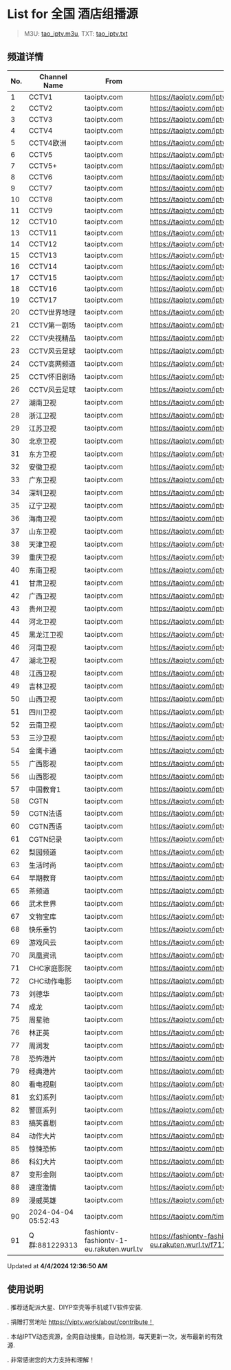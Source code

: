 # List for **全国 酒店组播源**

> M3U: [tao_iptv.m3u](/tao_iptv.m3u), TXT: [tao_iptv.txt](/txt/tao_iptv.txt)

## 频道详情

| No. | Channel Name | From | Source |
| --- | ------------ | ---- | ------ |
| 1 | CCTV1 | taoiptv.com | <https://taoiptv.com/iptv.php?id=100100&sign=040506> |
| 2 | CCTV2 | taoiptv.com | <https://taoiptv.com/iptv.php?id=100200&sign=040506> |
| 3 | CCTV3 | taoiptv.com | <https://taoiptv.com/iptv.php?id=100300&sign=040506> |
| 4 | CCTV4 | taoiptv.com | <https://taoiptv.com/iptv.php?id=100400&sign=040506> |
| 5 | CCTV4欧洲 | taoiptv.com | <https://taoiptv.com/iptv.php?id=100600&sign=040506> |
| 6 | CCTV5 | taoiptv.com | <https://taoiptv.com/iptv.php?id=100800&sign=040506> |
| 7 | CCTV5+ | taoiptv.com | <https://taoiptv.com/iptv.php?id=100900&sign=040506> |
| 8 | CCTV6 | taoiptv.com | <https://taoiptv.com/iptv.php?id=101000&sign=040506> |
| 9 | CCTV7 | taoiptv.com | <https://taoiptv.com/iptv.php?id=101100&sign=040506> |
| 10 | CCTV8 | taoiptv.com | <https://taoiptv.com/iptv.php?id=101200&sign=040506> |
| 11 | CCTV9 | taoiptv.com | <https://taoiptv.com/iptv.php?id=101400&sign=040506> |
| 12 | CCTV10 | taoiptv.com | <https://taoiptv.com/iptv.php?id=101500&sign=040506> |
| 13 | CCTV11 | taoiptv.com | <https://taoiptv.com/iptv.php?id=101600&sign=040506> |
| 14 | CCTV12 | taoiptv.com | <https://taoiptv.com/iptv.php?id=101700&sign=040506> |
| 15 | CCTV13 | taoiptv.com | <https://taoiptv.com/iptv.php?id=101800&sign=040506> |
| 16 | CCTV14 | taoiptv.com | <https://taoiptv.com/iptv.php?id=101900&sign=040506> |
| 17 | CCTV15 | taoiptv.com | <https://taoiptv.com/iptv.php?id=102000&sign=040506> |
| 18 | CCTV16 | taoiptv.com | <https://taoiptv.com/iptv.php?id=102100&sign=040506> |
| 19 | CCTV17 | taoiptv.com | <https://taoiptv.com/iptv.php?id=102200&sign=040506> |
| 20 | CCTV世界地理 | taoiptv.com | <https://taoiptv.com/iptv.php?id=102400&sign=040506> |
| 21 | CCTV第一剧场 | taoiptv.com | <https://taoiptv.com/iptv.php?id=102500&sign=040506> |
| 22 | CCTV央视精品 | taoiptv.com | <https://taoiptv.com/iptv.php?id=102700&sign=040506> |
| 23 | CCTV风云足球 | taoiptv.com | <https://taoiptv.com/iptv.php?id=102900&sign=040506> |
| 24 | CCTV高网频道 | taoiptv.com | <https://taoiptv.com/iptv.php?id=103000&sign=040506> |
| 25 | CCTV怀旧剧场 | taoiptv.com | <https://taoiptv.com/iptv.php?id=103100&sign=040506> |
| 26 | CCTV风云足球 | taoiptv.com | <https://taoiptv.com/iptv.php?id=103310&sign=040506> |
| 27 | 湖南卫视 | taoiptv.com | <https://taoiptv.com/iptv.php?id=200100&sign=040506> |
| 28 | 浙江卫视 | taoiptv.com | <https://taoiptv.com/iptv.php?id=200200&sign=040506> |
| 29 | 江苏卫视 | taoiptv.com | <https://taoiptv.com/iptv.php?id=200300&sign=040506> |
| 30 | 北京卫视 | taoiptv.com | <https://taoiptv.com/iptv.php?id=200400&sign=040506> |
| 31 | 东方卫视 | taoiptv.com | <https://taoiptv.com/iptv.php?id=200500&sign=040506> |
| 32 | 安徽卫视 | taoiptv.com | <https://taoiptv.com/iptv.php?id=200600&sign=040506> |
| 33 | 广东卫视 | taoiptv.com | <https://taoiptv.com/iptv.php?id=200700&sign=040506> |
| 34 | 深圳卫视 | taoiptv.com | <https://taoiptv.com/iptv.php?id=200800&sign=040506> |
| 35 | 辽宁卫视 | taoiptv.com | <https://taoiptv.com/iptv.php?id=200900&sign=040506> |
| 36 | 海南卫视 | taoiptv.com | <https://taoiptv.com/iptv.php?id=201000&sign=040506> |
| 37 | 山东卫视 | taoiptv.com | <https://taoiptv.com/iptv.php?id=201100&sign=040506> |
| 38 | 天津卫视 | taoiptv.com | <https://taoiptv.com/iptv.php?id=201200&sign=040506> |
| 39 | 重庆卫视 | taoiptv.com | <https://taoiptv.com/iptv.php?id=201300&sign=040506> |
| 40 | 东南卫视 | taoiptv.com | <https://taoiptv.com/iptv.php?id=201400&sign=040506> |
| 41 | 甘肃卫视 | taoiptv.com | <https://taoiptv.com/iptv.php?id=201500&sign=040506> |
| 42 | 广西卫视 | taoiptv.com | <https://taoiptv.com/iptv.php?id=201600&sign=040506> |
| 43 | 贵州卫视 | taoiptv.com | <https://taoiptv.com/iptv.php?id=201700&sign=040506> |
| 44 | 河北卫视 | taoiptv.com | <https://taoiptv.com/iptv.php?id=201800&sign=040506> |
| 45 | 黑龙江卫视 | taoiptv.com | <https://taoiptv.com/iptv.php?id=201900&sign=040506> |
| 46 | 河南卫视 | taoiptv.com | <https://taoiptv.com/iptv.php?id=202000&sign=040506> |
| 47 | 湖北卫视 | taoiptv.com | <https://taoiptv.com/iptv.php?id=202100&sign=040506> |
| 48 | 江西卫视 | taoiptv.com | <https://taoiptv.com/iptv.php?id=202200&sign=040506> |
| 49 | 吉林卫视 | taoiptv.com | <https://taoiptv.com/iptv.php?id=202300&sign=040506> |
| 50 | 山西卫视 | taoiptv.com | <https://taoiptv.com/iptv.php?id=202600&sign=040506> |
| 51 | 四川卫视 | taoiptv.com | <https://taoiptv.com/iptv.php?id=202800&sign=040506> |
| 52 | 云南卫视 | taoiptv.com | <https://taoiptv.com/iptv.php?id=203000&sign=040506> |
| 53 | 三沙卫视 | taoiptv.com | <https://taoiptv.com/iptv.php?id=203710&sign=040506> |
| 54 | 金鹰卡通 | taoiptv.com | <https://taoiptv.com/iptv.php?id=203820&sign=040506> |
| 55 | 广西影视 | taoiptv.com | <https://taoiptv.com/iptv.php?id=301600&sign=040506> |
| 56 | 山西影视 | taoiptv.com | <https://taoiptv.com/iptv.php?id=302600&sign=040506> |
| 57 | 中国教育1 | taoiptv.com | <https://taoiptv.com/iptv.php?id=400100&sign=040506> |
| 58 | CGTN | taoiptv.com | <https://taoiptv.com/iptv.php?id=400200&sign=040506> |
| 59 | CGTN法语 | taoiptv.com | <https://taoiptv.com/iptv.php?id=400210&sign=040506> |
| 60 | CGTN西语 | taoiptv.com | <https://taoiptv.com/iptv.php?id=400240&sign=040506> |
| 61 | CGTN纪录 | taoiptv.com | <https://taoiptv.com/iptv.php?id=400250&sign=040506> |
| 62 | 梨园频道 | taoiptv.com | <https://taoiptv.com/iptv.php?id=400900&sign=040506> |
| 63 | 生活时尚 | taoiptv.com | <https://taoiptv.com/iptv.php?id=401100&sign=040506> |
| 64 | 早期教育 | taoiptv.com | <https://taoiptv.com/iptv.php?id=403100&sign=040506> |
| 65 | 茶频道 | taoiptv.com | <https://taoiptv.com/iptv.php?id=403400&sign=040506> |
| 66 | 武术世界 | taoiptv.com | <https://taoiptv.com/iptv.php?id=403500&sign=040506> |
| 67 | 文物宝库 | taoiptv.com | <https://taoiptv.com/iptv.php?id=403800&sign=040506> |
| 68 | 快乐垂钓 | taoiptv.com | <https://taoiptv.com/iptv.php?id=404200&sign=040506> |
| 69 | 游戏风云 | taoiptv.com | <https://taoiptv.com/iptv.php?id=406100&sign=040506> |
| 70 | 凤凰资讯 | taoiptv.com | <https://taoiptv.com/iptv.php?id=500200&sign=040506> |
| 71 | CHC家庭影院 | taoiptv.com | <https://taoiptv.com/iptv.php?id=600100&sign=040506> |
| 72 | CHC动作电影 | taoiptv.com | <https://taoiptv.com/iptv.php?id=600200&sign=040506> |
| 73 | 刘德华 | taoiptv.com | <https://taoiptv.com/iptv.php?id=700100&sign=040506> |
| 74 | 成龙 | taoiptv.com | <https://taoiptv.com/iptv.php?id=700200&sign=040506> |
| 75 | 周星驰 | taoiptv.com | <https://taoiptv.com/iptv.php?id=700300&sign=040506> |
| 76 | 林正英 | taoiptv.com | <https://taoiptv.com/iptv.php?id=700500&sign=040506> |
| 77 | 周润发 | taoiptv.com | <https://taoiptv.com/iptv.php?id=700700&sign=040506> |
| 78 | 恐怖港片 | taoiptv.com | <https://taoiptv.com/iptv.php?id=800100&sign=040506> |
| 79 | 经典港片 | taoiptv.com | <https://taoiptv.com/iptv.php?id=800200&sign=040506> |
| 80 | 看电视剧 | taoiptv.com | <https://taoiptv.com/iptv.php?id=800300&sign=040506> |
| 81 | 玄幻系列 | taoiptv.com | <https://taoiptv.com/iptv.php?id=800400&sign=040506> |
| 82 | 警匪系列 | taoiptv.com | <https://taoiptv.com/iptv.php?id=800500&sign=040506> |
| 83 | 搞笑喜剧 | taoiptv.com | <https://taoiptv.com/iptv.php?id=800600&sign=040506> |
| 84 | 动作大片 | taoiptv.com | <https://taoiptv.com/iptv.php?id=800700&sign=040506> |
| 85 | 惊悚恐怖 | taoiptv.com | <https://taoiptv.com/iptv.php?id=800800&sign=040506> |
| 86 | 科幻大片 | taoiptv.com | <https://taoiptv.com/iptv.php?id=800900&sign=040506> |
| 87 | 变形金刚 | taoiptv.com | <https://taoiptv.com/iptv.php?id=801300&sign=040506> |
| 88 | 速度激情 | taoiptv.com | <https://taoiptv.com/iptv.php?id=801500&sign=040506> |
| 89 | 漫威英雄 | taoiptv.com | <https://taoiptv.com/iptv.php?id=801600&sign=040506> |
| 90 | 2024-04-04 05:52:43 | taoiptv.com | <https://taoiptv.com/time.mp4> |
| 91 | Q群:881229313 | fashiontv-fashiontv-1-eu.rakuten.wurl.tv | <https://fashiontv-fashiontv-1-eu.rakuten.wurl.tv/f711df33773d2dc83a1be49b8e841b00.m3u8> |

Updated at **4/4/2024 12:36:50 AM**

## 使用说明

. 推荐适配派大星、DIYP空壳等手机或TV软件安装.

. 捐赠打赏地址 https://viptv.work/about/contribute！

. 本站IPTV动态资源，全网自动搜集，自动检测，每天更新一次，发布最新的有效源.

. 非常感谢您的大力支持和理解！